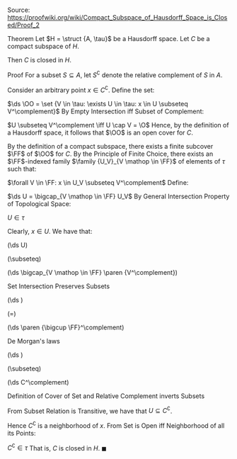 # 

Source: https://proofwiki.org/wiki/Compact_Subspace_of_Hausdorff_Space_is_Closed/Proof_2

Theorem
Let $H = \struct {A, \tau}$ be a Hausdorff space.
Let $C$ be a compact subspace of $H$.

Then $C$ is closed in $H$.


Proof
For a subset $S \subseteq A$, let $S^{\complement}$ denote the relative complement of $S$ in $A$.

Consider an arbitrary point $x \in C^{\complement}$.
Define the set:

$\ds \OO = \set {V \in \tau: \exists U \in \tau: x \in U \subseteq V^\complement}$
By Empty Intersection iff Subset of Complement:

$U \subseteq V^\complement \iff U \cap V = \O$
Hence, by the definition of a Hausdorff space, it follows that $\OO$ is an open cover for $C$.

By the definition of a compact subspace, there exists a finite subcover $\FF$ of $\OO$ for $C$.
By the Principle of Finite Choice, there exists an $\FF$-indexed family $\family {U_V}_{V \mathop \in \FF}$ of elements of $\tau$ such that:

$\forall V \in \FF: x \in U_V \subseteq V^\complement$
Define:

$\ds U = \bigcap_{V \mathop \in \FF} U_V$
By General Intersection Property of Topological Space:

$U \in \tau$

Clearly, $x \in U$.
We have that:














\(\ds U\)

\(\subseteq\)







\(\ds \bigcap_{V \mathop \in \FF} \paren {V^\complement}\)





Set Intersection Preserves Subsets














\(\ds \)

\(=\)







\(\ds \paren {\bigcup \FF}^\complement\)





De Morgan's laws














\(\ds \)

\(\subseteq\)







\(\ds C^\complement\)





Definition of Cover of Set and Relative Complement inverts Subsets



From Subset Relation is Transitive, we have that $U \subseteq C^\complement$.

Hence $C^\complement$ is a neighborhood of $x$.
From Set is Open iff Neighborhood of all its Points:

$C^\complement \in \tau$
That is, $C$ is closed in $H$.
$\blacksquare$





